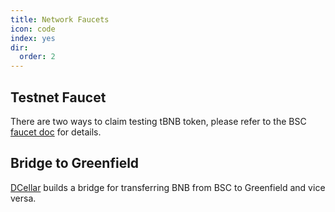 ```yaml
---
title: Network Faucets
icon: code
index: yes
dir:
  order: 2
---
```



## Testnet Faucet

There are two ways to claim testing tBNB token, please refer to the BSC [faucet doc](https://docs.bnbchain.org/docs/bsc-faucet) for details. 

## Bridge to Greenfield
[DCellar](http://dcellar.io/) builds a bridge for transferring BNB from BSC to Greenfield and vice versa. 